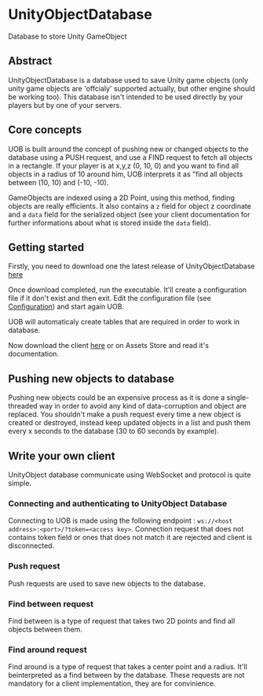 # UnityObjectDatabase
Database to store Unity GameObject

## Abstract

UnityObjectDatabase is a database used to save Unity game objects (only unity game objects are 'offcialy' supported actually, but other engine should be working too). This database isn't intended to be used directly by your players but by one of your servers.

## Core concepts

UOB is built around the concept of pushing new or changed objects to the database using a PUSH request, and use a FIND request to fetch all objects in a rectangle.
If your player is at x,y,z (0, 10, 0) and you want to find all objects in a radius of 10 around him, UOB interprets it as "find all objects between (10, 10) and (-10, -10).

GameObjects are indexed using a 2D Point, using this method, finding objects are really efficients. It also contains a `z` field for object z coordinate and a `data` field for the serialized object (see your client documentation for further informations about what is stored inside the `data` field).

## Getting started

Firstly, you need to download one the latest release of UnityObjectDatabase [here](https://github.com/JulienLavocat/UnityObjectDatabase/releases)

Once download completed, run the executable. It'll create a configuration file if it don't exist and then exit.
Edit the configuration file (see [Configuration](https://github.com/JulienLavocat/UnityObjectDatabase#Configuration)) and start again UOB.

UOB will automaticaly create tables that are required in order to work in database.

Now download the client [here](https://github.com/JulienLavocat/UnityObjectDatabase-Client) or on Assets Store and read it's documentation.

## Pushing new objects to database

Pushing new objects could be an expensive process as it is done a single-threaded way in order to avoid any kind of data-corruption and object are replaced. You shouldn't make a push request every time a new object is created or destroyed, instead keep updated objects in a list and push them every x seconds to the database (30 to 60 seconds by example).

## Write your own client

UnityObject database communicate using WebSocket and protocol is quite simple.

### Connecting and authenticating to UnityObject Database
Connecting to UOB is made using the following endpoint : `ws://<host address>:<port>/?token=<access key>`.
Connection request that does not contains token field or ones that does not match it are rejected and client is disconnected.

### Push request

Push requests are used to save new objects to the database.

### Find between request

Find between is a type of request that takes two 2D points and find all objects between them.

### Find around request

Find around is a type of request that takes a center point and a radius. It'll beinterpreted as a find between by the database.
These requests are not mandatory for a client implementation, they are for convinience.

